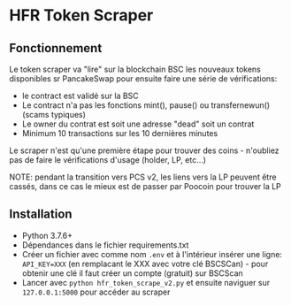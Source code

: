 # HFR Token Scraper

## Fonctionnement

Le token scraper va "lire" sur la blockchain BSC les nouveaux tokens disponibles sr PancakeSwap pour ensuite faire une série de vérifications:
* le contract est validé sur la BSC
* Le contract n'a pas les fonctions mint(), pause() ou transfernewun() (scams typiques)
* Le owner du contrat est soit une adresse "dead" soit un contrat
* Minimum 10 transactions sur les 10 dernières minutes

Le scraper n'est qu'une première étape pour trouver des coins - n'oubliez pas de faire le vérifications d'usage (holder, LP, etc...)

NOTE: pendant la transition vers PCS v2, les liens vers la LP peuvent être cassés, dans ce cas le mieux est de passer par Poocoin pour trouver la LP

## Installation

* Python 3.7.6+
* Dépendances dans le fichier requirements.txt
* Créer un fichier avec comme nom `.env` et à l'intérieur insérer une ligne: `API_KEY=XXX` (en remplacant le XXX avec votre clé BSCSCan)  - pour obtenir une clé il faut créer un compte (gratuit) sur BSCScan
* Lancer avec `python hfr_token_scrape_v2.py` et ensuite naviguer sur `127.0.0.1:5000` pour accéder au scraper